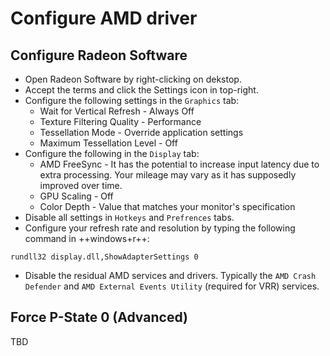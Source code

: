 # Configure AMD driver

## Configure Radeon Software

- Open Radeon Software by right-clicking on dekstop.
- Accept the terms and click the Settings icon in top-right.
- Configure the following settings in the ``Graphics`` tab:
    - Wait for Vertical Refresh - Always Off
    - Texture Filtering Quality - Performance
    - Tessellation Mode - Override application settings
    - Maximum Tessellation Level - Off
- Configure the following in the ``Display`` tab:
    - AMD FreeSync - It has the potential to increase input latency due to extra processing. Your mileage may vary as it has supposedly improved over time.
    - GPU Scaling - Off
    - Color Depth - Value that matches your monitor's specification
- Disable all settings in ``Hotkeys`` and ``Prefrences`` tabs.
- Configure your refresh rate and resolution by typing the following command in ++windows+r++:
```
rundll32 display.dll,ShowAdapterSettings 0 
```
- Disable the residual AMD services and drivers. Typically the ``AMD Crash Defender`` and ``AMD External Events Utility`` (required for VRR) services.

## Force P-State 0 (Advanced)

TBD